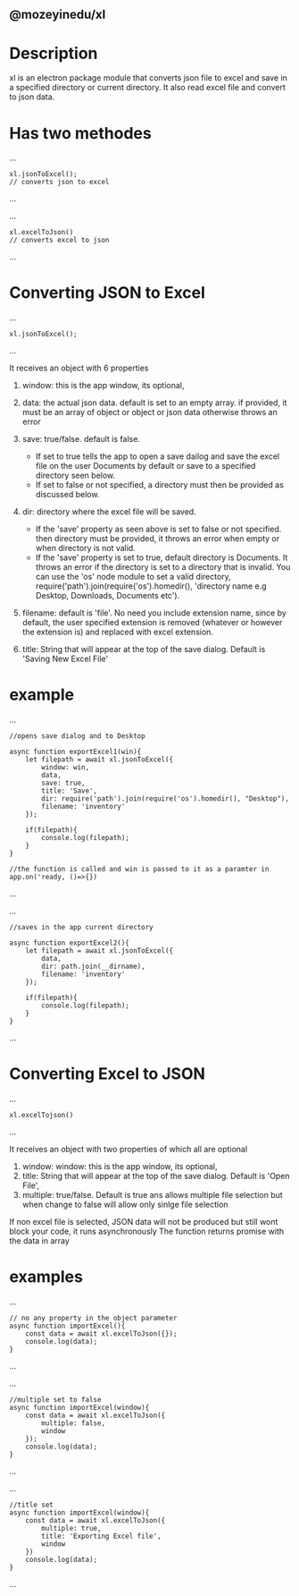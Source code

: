 ## @mozeyinedu/xl

# Description

xl is an electron package module that converts json file to excel and save in a specified directory or current directory. It also read excel file and convert to json data.

# Has two methodes

...

    xl.jsonToExcel();
    // converts json to excel

...

...

    xl.excelToJson()
    // converts excel to json

...

# Converting JSON to Excel

...

    xl.jsonToExcel();

...

It receives an object with 6 properties

1. window: this is the app window, its optional,

2. data: the actual json data. default is set to an empty array. if provided, it must be an array of object or object or json data otherwise throws an error

3. save: true/false. default is false.

   - If set to true tells the app to open a save dailog and save the excel file on the user Documents by default or save to a specified directory seen below.
   - If set to false or not specified, a directory must then be provided as discussed below.

4. dir: directory where the excel file will be saved.

   - If the 'save' property as seen above is set to false or not specified. then directory must be provided, it throws an error when empty or when directory is not valid.
   - If the 'save' property is set to true, default directory is Documents. It throws an error if the directory is set to a directory that is invalid. You can use the 'os' node module to set a valid directory, require('path').join(require('os').homedir(), 'directory name e.g Desktop, Downloads, Documents etc').

5. filename: default is 'file'. No need you include extension name, since by default, the user specified extension is removed (whatever or however the extension is) and replaced with excel extension.

6. title: String that will appear at the top of the save dialog. Default is 'Saving New Excel File'

# example

...

    //opens save dialog and to Desktop

    async function exportExcel1(win){
        let filepath = await xl.jsonToExcel({
            window: win,
            data,
            save: true,
            title: 'Save',
            dir: require('path').join(require('os').homedir(), "Desktop"),
            filename: 'inventory'
        });

        if(filepath){
            console.log(filepath);
        }
    }

    //the function is called and win is passed to it as a paramter in app.on('ready, ()=>{})

...

...

    //saves in the app current directory

    async function exportExcel2(){
        let filepath = await xl.jsonToExcel({
            data,
            dir: path.join(__dirname),
            filename: 'inventory'
        });

        if(filepath){
            console.log(filepath);
        }
    }

...



# Converting Excel to JSON

...

    xl.excelTojson()

...

It receives an object with two properties of which all are optional
1. window: window: this is the app window, its optional,
2. title: String that will appear at the top of the save dialog. Default is 'Open File',
3. multiple: true/false. Default is true ans allows multiple file selection but when change to false will allow only sinlge file selection 

If non excel file is selected, JSON data will not be produced but still wont block your code, it runs asynchronously
The function returns promise with the data in array

# examples
...

    // no any property in the object parameter
    async function importExcel(){
        const data = await xl.excelToJson({});
        console.log(data);
    }

...

...

    //multiple set to false
    async function importExcel(window){
        const data = await xl.excelToJson({
            multiple: false,
            window
        });
        console.log(data);
    }

...

...

    //title set
    async function importExcel(window){
        const data = await xl.excelToJson({
            multiple: true,
            title: 'Exporting Excel file',
            window
        })
        console.log(data);
    }

...